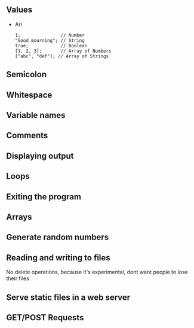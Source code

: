 
## Values

* Ari
    ```
    1;               // Number
    "Good mourning"; // String
    true;            // Boolean
    [1, 2, 3];       // Array of Numbers
    ["abc", "def"]; // Array of Strings
    ```


## Semicolon





## Whitespace





## Variable names





## Comments





## Displaying output





## Loops






## Exiting the program





## Arrays





## Generate random numbers






## Reading and writing to files

No delete operations,  because it's experimental, dont want people to lose their files




## Serve static files in a web server




## GET/POST Requests